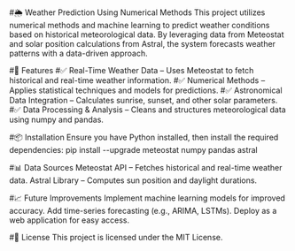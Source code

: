 #🌦️ Weather Prediction Using Numerical Methods
This project utilizes numerical methods and machine learning to predict weather conditions based on historical meteorological data. By leveraging data from Meteostat and solar position calculations from Astral, the system forecasts weather patterns with a data-driven approach.

#🚀 Features
#✅ Real-Time Weather Data – Uses Meteostat to fetch historical and real-time weather information.
#✅ Numerical Methods – Applies statistical techniques and models for predictions.
#✅ Astronomical Data Integration – Calculates sunrise, sunset, and other solar parameters.
#✅ Data Processing & Analysis – Cleans and structures meteorological data using numpy and pandas.

#📦 Installation
Ensure you have Python installed, then install the required dependencies:
pip install --upgrade meteostat numpy pandas astral

#📊 Data Sources
Meteostat API – Fetches historical and real-time weather data.
Astral Library – Computes sun position and daylight durations.

#📈 Future Improvements
Implement machine learning models for improved accuracy.
Add time-series forecasting (e.g., ARIMA, LSTMs).
Deploy as a web application for easy access.

#📜 License
This project is licensed under the MIT License.

